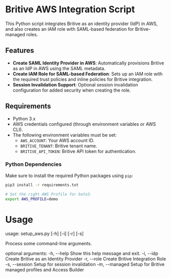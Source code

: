 # Britive AWS Integration Script

This Python script integrates Britive as an identity provider (IdP) in AWS, and also creates an IAM role with SAML-based federation for Britive-managed roles.

## Features

- **Create SAML Identity Provider in AWS**: Automatically provisions Britive as an IdP in AWS using the SAML metadata.
- **Create IAM Role for SAML-based Federation**: Sets up an IAM role with the required trust policies and inline policies for Britive integration.
- **Session Invalidation Support**: Optional session invalidation configuration for added security when creating the role.

## Requirements

- Python 3.x
- AWS credentials configured (through environment variables or AWS CLI).
- The following environment variables must be set:
  - `AWS_ACCOUNT`: Your AWS account ID.
  - `BRITIVE_TENANT`: Britive tenant name.
  - `BRITIVE_API_TOKEN`: Britive API token for authentication.

### Python Dependencies

Make sure to install the required Python packages using `pip`:

```bash
pip3 install -r requirements.txt

# Set the right AWS Profile for boto3. 
export AWS_PROFILE=demo
```

# Usage

usage: setup_aws.py [-h] [-i] [-r] [-s]

Process some command-line arguments.

optional arguments:
  -h, --help        Show this help message and exit.
  -i, --idp         Create Britive as an Identity Provider
  -r, --role        Create Britive Integration Role
  -s, --session     Setup for session invalidation
  -m, --managed     Setup for Britive managed profiles and Access Builder
